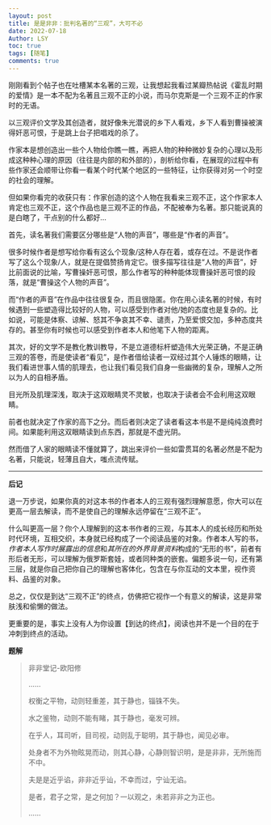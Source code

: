 ```yaml
---
layout: post
title: 是是非非：批判名著的“三观”，大可不必
date: 2022-07-18
Author: LSY
toc: true
tags: [随笔]
comments: true
--- 
```


刚刚看到个帖子也在吐槽某本名著的三观，让我想起我看过某瓣热帖说《霍乱时期的爱情》是一本不配为名著且三观不正的小说，而马尔克斯是一个三观不正的作家时的无语。

以三观评价文学及其创造者，就好像朱光潜说的乡下人看戏，乡下人看到曹操被演得奸恶可恨，于是跳上台子把唱戏的杀了。

作家本是想创造出一些个人物给你瞧一瞧，再把人物的种种微妙复杂的心理以及形成这种种心理的原因（往往是内部的和外部的），剖析给你看，在展现的过程中有些作家还会顺带让你看一看某个时代某个地区的一些特征，让你获得对另一个时空的社会的理解。

但如果你看完的收获只有：作家创造的这个人物在我看来三观不正，这个作家本人肯定也三观不正，这个作品也是三观不正的作品，不配被奉为名著。那只能说真的是白瞎了，干点别的什么都好…

首先，读名著我们需要区分哪些是“人物的声音”，哪些是“作者的声音”。

很多时候作者是想写给你看有这么个现象/这种人存在着，或存在过。不是说作者写了这么个现象/人，就是在提倡赞扬肯定它。很多描写往往是“人物的声音”，好比前面说的比喻，写曹操奸恶可恨，那么作者写的种种能体现曹操奸恶可恨的段落，就是“曹操这个人物的声音”。

而“作者的声音”在作品中往往很复杂，而且很隐匿。你在用心读名著的时候，有时候遇到一些塑造得比较好的人物，可以感受到作者对他/她的态度也是复杂的。比如说，可能是体察、谅解、怒其不争哀其不幸、谴责，乃至爱恨交加，多种态度共存的。甚至你有时候也可以感受到作者本人和他笔下人物的距离。

其次，好的文学不是教化教训教导，不是立道德标杆塑造伟大光荣正确，不是正确三观的答卷，而是使读者“看见”，是作者借给读者一双经过其个人锤炼的眼睛，让我们看进世事人情的肌理去，也让我们看见我们自身一些幽微的复杂，理解人之所以为人的自相矛盾。

目光所及肌理深浅，取决于这双眼睛灵不灵敏，也取决于读者会不会利用这双眼睛。

前者也就决定了作家的高下之分。而后者则决定了读者看这本书是不是纯纯浪费时间。如果能利用这双眼睛读到点东西，那就是不虚光阴。

然而借了人家的眼睛读不懂就算了，跳出来评价一些如雷贯耳的名著必然是不配为名著，只能说，轻薄且自大，嗤点流传赋。


------------------------------


**后记**

退一万步说，如果你真的对这本书的作者本人的三观有强烈理解意愿，你大可以在更高一层去解读，而不是使自己的理解永远停留在“三观不正”。

什么叫更高一层？你个人理解到的这本书作者的三观，与其本人的成长经历和所处时代环境，互相交织，本身就已经构成了一个阅读品鉴的对象。作者本人写的书，*作者本人写作时展露出的信息*和*其所在的外界背景资料*构成的“无形的书”，前者有形后者无形，可以理解为俄罗斯套娃，或者同种类的嵌套。偏题多说一句，还有第三层，就是你自己把你自己的理解也客体化，包含在与你互动的文本里，视作资料、品鉴的对象。

总之，仅仅是到达“三观不正”的终点，仿佛把它视作一个有意义的解读，这是非常肤浅和偷懒的做法。

更重要的是，事实上没有人为你设置【到达的终点】，阅读也并不是一个目的在于冲刺到终点的活动。

**题解**
>非非堂记-欧阳修
>
>……
>
>权衡之平物，动则轻重差，其于静也，锱铢不失。
>
>水之鉴物，动则不能有睹，其于静也，毫发可辨。
>
>在乎人，耳司听，目司视，动则乱于聪明，其于静也，闻见必审。
>
>处身者不为外物眩晃而动，则其心静，心静则智识明，是是非非，无所施而不中。
>
>夫是是近乎谄，非非近乎讪，不幸而过，宁讪无谄。
>
>是者，君子之常，是之何加？一以观之，未若非非之为正也。
>
>……
